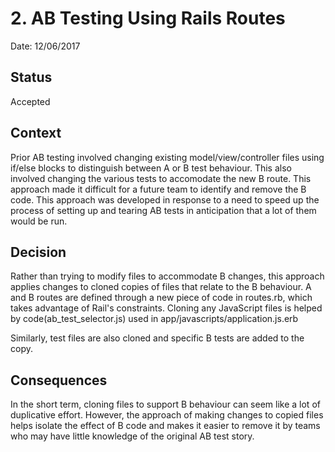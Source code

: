 # 2. AB Testing Using Rails Routes

Date: 12/06/2017

## Status

Accepted

## Context

Prior AB testing involved changing existing model/view/controller files using if/else blocks to distinguish between A or
 B test behaviour. This also involved changing the various tests to accomodate the new B route. This approach made it 
 difficult for a future team to identify and remove the B code. This approach was developed in response to a need to 
 speed up the process of setting up and tearing AB tests in anticipation that a lot of them would be run.

## Decision
Rather than trying to modify files to accommodate B changes, this approach applies changes to cloned copies of files
 that relate to the B behaviour.  A and B routes are defined through a new piece of code in routes.rb, which takes 
 advantage of Rail's constraints.  Cloning any JavaScript files is helped by code(ab_test_selector.js) used in 
 app/javascripts/application.js.erb
 
 Similarly, test files are also cloned and specific B tests are added to the copy.  

## Consequences
In the short term, cloning files to support B behaviour can seem like a lot of duplicative effort.  However, the 
approach of making changes to copied files helps isolate the effect of B code and makes it easier to remove it by
teams who may have little knowledge of the original AB test story.